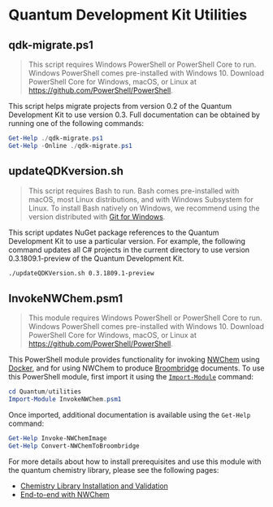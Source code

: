 # Quantum Development Kit Utilities #

## qdk-migrate.ps1 ##

> This script requires Windows PowerShell or PowerShell Core to run.
> Windows PowerShell comes pre-installed with Windows 10.
> Download PowerShell Core for Windows, macOS, or Linux at https://github.com/PowerShell/PowerShell.

This script helps migrate projects from version 0.2 of the Quantum Development Kit to use version 0.3.
Full documentation can be obtained by running one of the following commands:

```powershell
Get-Help ./qdk-migrate.ps1
Get-Help -Online ./qdk-migrate.ps1
```

## updateQDKversion.sh ##

> This script requires Bash to run.
> Bash comes pre-installed with macOS, most Linux distributions, and with Windows Subsystem for Linux.
> To install Bash natively on Windows, we recommend using the version distributed with [Git for Windows](https://git-scm.com/download/win).

This script updates NuGet package references to the Quantum Development Kit to use a particular version.
For example, the following command updates all C# projects in the current directory to use version 0.3.1809.1-preview of the Quantum Development Kit.

```bash
./updateQDKVersion.sh 0.3.1809.1-preview
```

## InvokeNWChem.psm1 ##

> This module requires Windows PowerShell or PowerShell Core to run.
> Windows PowerShell comes pre-installed with Windows 10.
> Download PowerShell Core for Windows, macOS, or Linux at https://github.com/PowerShell/PowerShell.

This PowerShell module provides functionality for invoking [NWChem](http://nwchem-sw.org) using [Docker](https://docker.com/), and for using NWChem to produce [Broombridge](https://docs.microsoft.com/en-us/quantum/libraries/chemistry/schema/broombridge) documents.
To use this PowerShell module, first import it using the [`Import-Module`](https://docs.microsoft.com/en-us/powershell/module/microsoft.powershell.core/import-module) command:

```powershell
cd Quantum/utilities
Import-Module InvokeNWChem.psm1
```

Once imported, additional documentation is available using the `Get-Help` command:

```powershell
Get-Help Invoke-NWChemImage
Get-Help Convert-NWChemToBroombridge
```

For more details about how to install prerequisites and use this module with the quantum chemistry library, please see the following pages:

- [Chemistry Library Installation and Validation](https://docs.microsoft.com/en-us/quantum/libraries/chemistry/installation)
- [End-to-end with NWChem](https://docs.microsoft.com/en-us/quantum/libraries/chemistry/samples/end-to-end)
